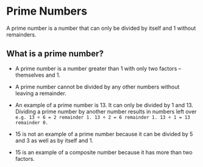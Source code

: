 # Prime Numbers
A prime number is a number that can only be divided by itself and 1 without remainders.

## What is a prime number?
 * A prime number is a number greater than 1 with only two factors – themselves and 1.

 * A prime number cannot be divided by any other numbers without leaving a remainder.

 * An example of a prime number is 13. It can only be divided by 1 and 13. Dividing a prime number by another number results in numbers left over ```e.g. 13 ÷ 6 = 2 remainder 1. 13 ÷ 2 = 6 remainder 1. 13 ÷ 1 = 13 remainder 0.```

 * 15 is not an example of a prime number because it can be divided by 5 and 3 as well as by itself and 1.

 * 15 is an example of a composite number because it has more than two factors.
 
